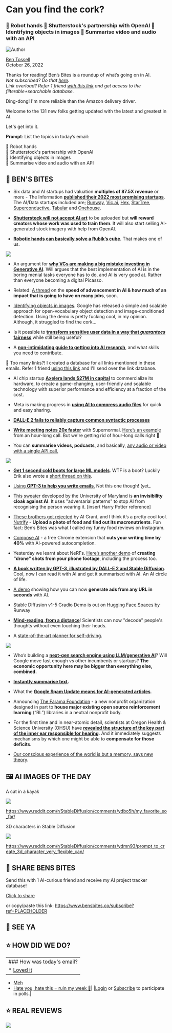 # Can you find the cork?

### 🦾 Robot hands 🌅 Shutterstock's partnership with OpenAI 🔎 Identifying objects in images 📝 Summarise video and audio with an API

![Author](https://media.beehiiv.com/cdn-cgi/image/fit=scale-down,format=auto,onerror=redirect,quality=80/uploads/user/profile_picture/fc858b4d-39e3-4be1-abf4-2b55504e21a2/thumb_uJ4UYake_400x400.jpg)

[Ben Tossell](https://www.twitter.com/bentossell)\
October 26, 2022

Thanks for reading! Ben’s Bites is a roundup of what’s going on in AI.\
*Not subscribed? Do that [here](https://magic.beehiiv.com/v1/447f6e60-e36a-4642-b6f8-46beb19045ec?email={{email}}\&utm_source=top-of-email).\
Link overload? Refer 1 friend [with this link](https://www.bensbites.co/subscribe?ref=PLACEHOLDER) and get access to the filterable+searchable database.*

Ding-dong! I'm more reliable than the Amazon delivery driver.

Welcome to the 131 new folks getting updated with the latest and greatest in AI.

Let's get into it.

**Prompt**: List the topics in today’s email:

🦾 Robot hands\
🌅 Shutterstock's partnership with OpenAI\
🔎 Identifying objects in images\
📝 Summarise video and audio with an API

## **🫦 BEN'S BITES**

- Six data and AI startups had valuation **multiples of 87.5X revenue** or more - The Information [**published their 2022 most promising startups**](https://www.theinformation.com/ti50?rc=bdorru). The AI/Data startups included are; [Runway](https://runwayml.com/), [Vic.ai](http://vic.ai/), [Hex](https://hex.tech/), [StarTree](https://startree.ai/), [Superconductive](https://superconductive.ai/), [Tabular](https://tabular.io/) and [Onehouse](https://www.onehouse.ai/).

- **[Shutterstock will not accept AI art](https://www.theverge.com/2022/10/25/23422359/shutterstock-ai-generated-art-openai-dall-e-partnership-contributors-fund-reimbursement)** to be uploaded but **will reward creators whose work was used to train them**. It will also start selling AI-generated stock imagery with help from OpenAI.

- **[Robotic hands can basically solve a Rubik’s cube](https://dextreme.org/)**. That makes one of us.

![](https://media.beehiiv.com/cdn-cgi/image/fit=scale-down,format=auto,onerror=redirect,quality=80/uploads/asset/file/63054ae3-c99e-4768-b4ed-229427c6a9b5/ezgif.com-gif-maker__9_.gif)

- An argument for [**why VCs are making a big mistake investing in Generative AI**](https://twitter.com/WillManidis/status/1584900092615528448). Will argues that the best implementation of AI is in the boring menial tasks everyone has to do, and AI is very good at. Rather than everyone becoming a digital Picasso.

- Related: [A thread](https://twitter.com/emollick/status/1584743837637160960) on the **speed of advancement in AI & how much of an impact that is going to have on many jobs**, soon.

- [Identifying objects in images](https://owlvit-tgc6as3cga-ew.a.run.app/). Google has released a simple and scalable approach for open-vocabulary object detection and image-conditioned detection. Using the demo is pretty fucking cool, in my opinion. Although, it struggled to find the cork...

- Is it possible to **[transform sensitive user data in a way that *guarantees* fairness](https://dpmd.ai/lassi)** while still being useful?

- A **[non-intimidating guide to getting into AI research](https://twitter.com/NeelNanda5/status/1584648065759465472)**, and what skills you need to contribute.

👋 Too many links?! I created a database for all links mentioned in these emails. Refer 1 friend [using this link](https://www.bensbites.co/subscribe?ref=PLACEHOLDER) and I'll send over the link database.

- AI chip startup **[Axelera lands $27M in capital](https://techcrunch.com/2022/10/25/ai-chip-startup-axelera-lands-27m-in-capital-to-commercialize-its-tech/)** to commercialize its hardware, to create a game-changing, user-friendly and scalable technology with superior performance and efficiency at a fraction of the cost.

- Meta is making progress in **[using AI to compress audio files](https://twitter.com/MetaAI/status/1584975362584612864)** for quick and easy sharing.

- **[DALL-E 2 fails to reliably capture common syntactic processes](https://arxiv.org/abs/2210.12889)**

- **[Write meeting notes 20x faster](https://supernormal.com/)** with Supernormal. [Here’s an example](https://twitter.com/ctres/status/1584608236539645952) from an hour-long call. But we're getting rid of hour-long calls right 🥹

- You can **summarise videos, podcasts**, and basically, [any audio or video with a single API call.](https://www.assemblyai.com/blog/automatically-summarize-audio-and-video-files-at-scale-with-ai/)

![](https://media.beehiiv.com/cdn-cgi/image/fit=scale-down,format=auto,onerror=redirect,quality=80/uploads/asset/file/fb596fb9-05f1-4a85-ba7b-4cd0ddd03765/Media-1.png)

- **[Get 1 second cold boots for large ML models](https://twitter.com/erikdunteman/status/1584704039182569472)**. WTF is a boot? Luckily Erik also wrote a [short thread on this](https://twitter.com/erikdunteman/status/1584992673240616960).

- [Using **GPT-3 to help you write emails**.](https://github.com/danimelchor/gpt3-email) Not this one though! (yet\_

- [This sweater](https://twitter.com/morningbrew/status/1584976046197071873) developed by the University of Maryland is **an invisibility cloak against AI**. It uses "adversarial patterns" to stop AI from recognising the person wearing it. \[insert Harry Potter reference]

- [These brothers got rejected](https://www.mrdbourke.com/rejected-from-the-ai-grant/) by AI Grant, and I think it’s a pretty cool tool. [Nutrify](https://www.nutrify.app/) - **Upload a photo of food and find out its macronutrients**. Fun fact: Ben’s Bites was what I called my funny food reviews on Instagram.

- [Compose AI](https://www.compose.ai/) - a free Chrome extension that **cuts your writing time by 40%** with AI-powered autocompletion.

- Yesterday we learnt about NeRFs. [Here’s another demo](https://twitter.com/karenxcheng/status/1584927545870340096) of **creating "drone" shots from your phone footage**, including the process too.

- **[A book written by GPT-3, illustrated by DALL-E 2 and Stable Diffusion](https://drozd.gumroad.com/l/the-curator)**. Cool, now I can read it with AI and get it summarised with AI. An AI circle of life.

- [A demo](https://www.reddit.com/r/SideProject/comments/yd7ngk/you_can_now_generate_ads_from_any_url_in_seconds/) showing how you can now **generate ads from any URL in seconds** with AI.

- Stable Diffusion v1-5 Gradio Demo is out on [Hugging Face Spaces](https://huggingface.co/spaces/runwayml/stable-diffusion-v1-5) by Runway

- **[Mind-reading, from a distance](https://www.sciencealert.com/new-technique-for-decoding-peoples-thoughts-can-now-be-done-from-a-distance)**! Scientists can now "decode" people's thoughts without even touching their heads.

- A [state-of-the-art planner for self-driving](https://katrinrenz.de/plant/).

![](https://media.beehiiv.com/cdn-cgi/image/fit=scale-down,format=auto,onerror=redirect,quality=80/uploads/asset/file/ce4500a9-f4f5-4a7b-b93a-72fbbd0311f3/plant_qual.gif)

- Who’s building a **[next-gen search engine using LLM/generative AI](https://twitter.com/alexandr_wang/status/1585022891594510336)**? Will Google move fast enough vs other incumbents or startups? **The economic opportunity here may be bigger than everything else, combined.**

- **[Instantly summarise text](https://www.summari.com/).**

- What the **[Google Spam Update means for AI-generated articles](https://neilpatel.com/blog/googles-spam-update/)**.

- Announcing [The Farama Foundation](https://farama.org/Announcing-The-Farama-Foundation) - a new nonprofit organization designed in part to **house major existing open source reinforcement learning** (“RL”) libraries in a neutral nonprofit body.

- For the first time and in near-atomic detail, scientists at Oregon Health & Science University (OHSU) have **[revealed the structure of the key part of the inner ear responsible for hearing](https://scitechdaily.com/scientists-discover-mechanism-of-hearing-in-near-atomic-detail/)**. And it immediately suggests mechanisms by which one might be able to **compensate for those deficits**.

- [Our conscious experience of the world is but a memory, says new theory](https://singularityhub.com/2022/10/25/could-consciousness-be-a-memory-system-new-theory-says-yes/).

## **🖼 AI IMAGES OF THE DAY**

A cat in a kayak

![](https://media.beehiiv.com/cdn-cgi/image/fit=scale-down,format=auto,onerror=redirect,quality=80/uploads/asset/file/bd199664-abcb-4ca1-a558-065a33073d9f/z6vjlhxmtzv91.png)

<https://www.reddit.com/r/StableDiffusion/comments/ydbo5h/my_favorite_so_far/>

3D characters in Stable Diffusion

![](https://media.beehiiv.com/cdn-cgi/image/fit=scale-down,format=auto,onerror=redirect,quality=80/uploads/asset/file/47b25866-f577-4b28-a482-adefab3e310c/mnrdjjzz92w91.png)

<https://www.reddit.com/r/StableDiffusion/comments/ydmn93/prompt_to_create_3d_character_very_flexible_can/>

## **🤗 SHARE BENS BITES**

Send this with 1 AI-curious friend and receive my AI project tracker database!

[Click to share](https://www.bensbites.co/subscribe?ref=PLACEHOLDER)

or copy/paste this link: https://www.bensbites.co/subscribe?ref=PLACEHOLDER

## **👋 SEE YA**

## **⭐️ HOW DID WE DO?**

||
|:---|
|### How was today's email?|
|\* [Loved it](https://www.bensbites.co/login)

- [Meh](https://www.bensbites.co/login)
- [Hate you, hate this = ruin my week 🥹](https://www.bensbites.co/login)|
  |[Login](https://www.bensbites.co/login) or [Subscribe](https://www.bensbites.co/subscribe) to participate in polls.|

## **⭐️ REAL** REVIEWS

![](https://media.beehiiv.com/cdn-cgi/image/fit=scale-down,format=auto,onerror=redirect,quality=80/uploads/asset/file/bb736a5e-301d-49ec-8162-e317d31b51dd/Screenshot_2022-10-26_at_14.02.06.png)
